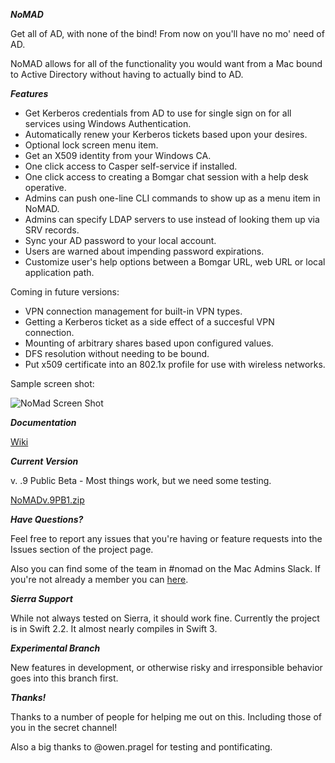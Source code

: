 ***NoMAD***

Get all of AD, with none of the bind! From now on you'll have no mo' need of AD.

NoMAD allows for all of the functionality you would want from a Mac bound to
Active Directory without having to actually bind to AD.

***Features***

- Get Kerberos credentials from AD to use for single sign on for all services using Windows Authentication.
- Automatically renew your Kerberos tickets based upon your desires.
- Optional lock screen menu item.
- Get an X509 identity from your Windows CA.
- One click access to Casper self-service if installed.
- One click access to creating a Bomgar chat session with a help desk operative.
- Admins can push one-line CLI commands to show up as a menu item in NoMAD.
- Admins can specify LDAP servers to use instead of looking them up via SRV records.
- Sync your AD password to your local account.
- Users are warned about impending password expirations.
- Customize user's help options between a Bomgar URL, web URL or local application path.

Coming in future versions:

- VPN connection management for built-in VPN types.
- Getting a Kerberos ticket as a side effect of a succesful VPN connection.
- Mounting of arbitrary shares based upon configured values.
- DFS resolution without needing to be bound.
- Put x509 certificate into an 802.1x profile for use with wireless networks.

Sample screen shot:

![NoMad Screen Shot](https://gitlab.com/Mactroll/NoMAD/raw/master/screen-shot "NoMAD Screen Shot")

***Documentation***

[Wiki](https://gitlab.com/Mactroll/NoMAD/wikis/home "NoMAD Wiki")

***Current Version***

v. .9 Public Beta - Most things work, but we need some testing.

[NoMADv.9PB1.zip](/uploads/2fa70aed3fd6149ac46f9ca0c7bf04c4/NoMADv.9PB1.zip)

***Have Questions?***

Feel free to report any issues that you're having or feature requests into the Issues section of the project page.

Also you can find some of the team in #nomad on the Mac Admins Slack. If you're not already a member you can [here](http://macadmins.org).

***Sierra Support***

While not always tested on Sierra, it should work fine. Currently the project is in Swift 2.2. It almost nearly compiles in Swift 3.

***Experimental Branch***

New features in development, or otherwise risky and irresponsible behavior goes into this branch first.

***Thanks!***

Thanks to a number of people for helping me out on this. Including those of you in the secret channel!

Also a big thanks to @owen.pragel for testing and pontificating.